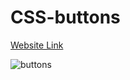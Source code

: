 # CSS-buttons

[Website Link](https://buttons-css.netlify.app/)


![buttons](https://user-images.githubusercontent.com/77884951/181758640-e0d36286-c2a2-4801-b381-a0f10463608c.JPG)
